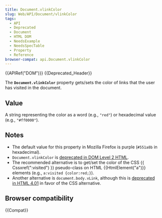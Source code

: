```yaml
---
title: Document.vlinkColor
slug: Web/API/Document/vlinkColor
tags:
  - API
  - Deprecated
  - Document
  - HTML DOM
  - NeedsExample
  - NeedsSpecTable
  - Property
  - Reference
browser-compat: api.Document.vlinkColor
---
```

{{APIRef("DOM")}} {{Deprecated_Header}}

The **`Document.vlinkColor`** property gets/sets the color of
links that the user has visited in the document.

## Value

A string representing the color as a word (e.g., `"red"`) or hexadecimal value (e.g., `"#ff0000"`).

## Notes

- The default value for this property in Mozilla Firefox is purple
  (`#551a8b` in hexadecimal).
- `Document.vlinkColor` is [deprecated in DOM Level 2 HTML](https://www.w3.org/TR/DOM-Level-2-HTML/html.html#ID-26809268).
- The recommended alternative is to get/set the color of the CSS {{
    Cssxref(":visited") }} pseudo-class on HTML {{HtmlElement("a")}} elements (e.g.,
  `a:visited {color:red;}`).
- Another alternative is `document.body.vLink`, although this is [deprecated in HTML 4.01](https://www.w3.org/TR/html401/struct/global.html#adef-vlink) in favor of the CSS alternative.

## Browser compatibility

{{Compat}}
